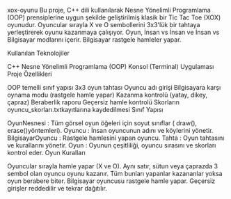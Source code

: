 xox-oyunu
Bu proje, C++ dili kullanılarak Nesne Yönelimli Programlama (OOP) prensiplerine uygun şekilde geliştirilmiş klasik bir Tic Tac Toe (XOX) oyunudur. Oyuncular sırayla X ve O sembollerini 3x3'lük bir tahtaya yerleştirerek oyunu kazanmaya çalışıyor. Oyun, İnsan vs İnsan ve İnsan vs Bilgisayar modlarını içerir. Bilgisayar rastgele hamleler yapar.

Kullanılan Teknolojiler

C++
Nesne Yönelimli Programlama (OOP)
Konsol (Terminal) Uygulaması
Proje Özellikleri

OOP temelli sınıf yapısı
3x3 oyun tahtası
Oyuncu adı girişi
Bilgisayara karşı oynama modu (rastgele hamle yapar)
Kazanma kontrolü (yatay, dikey, çapraz)
Beraberlik raporu
Geçersiz hamle kontrolü
Skorların oyuncu_skorları.txtkayıtlarına kaydedilmesi
Sınıf Yapısı

OyunNesnesi : Tüm görsel oyun öğeleri için soyut sınıflar ( draw(), erase()yöntemleri).
Oyuncu : İnsan oyuncunun adını ve köylerini yönetir.
BilgisayarOyuncu : Rastgele hamlesini yapan oyuncu.
Tahta : Oyun tahtasını ve kurallarını yönetir.
Oyun : Oyunun çeşitliliği, oyuncu sırasını ve skorları kontrol eder.
Oyun Kuralları

Oyuncular sırayla hamle yapar (X ve O).
Aynı satır, sütun veya çaprazda 3 sembol olan oyuncu oyunu kazanır.
Tüm bunları yapanlar kazananlar yoksa oyun berabere biter.
Bilgisayar oyuncusu rastgele hamle yapar.
Geçersiz girişler reddedilir ve tekrar dağıtılır.
